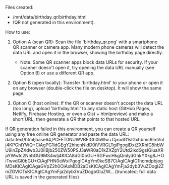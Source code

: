 
Files created:
- /mnt/data/birthday_qr/birthday.html
- (QR not generated in this environment).

How to use:
1) Option A (scan QR): Scan the file 'birthday_qr.png' with a smartphone QR scanner or camera app. Many modern phone cameras will detect the data URL and open it in the browser, showing the birthday page directly.
   - Note: Some QR scanner apps block data URLs for security. If your scanner doesn't open it, try opening the data URL manually (see Option B) or use a different QR app.

2) Option B (open locally): Transfer 'birthday.html' to your phone or open it on any browser (double-click the file on desktop). It will show the same page.

3) Option C (host online): If the QR or scanner doesn't accept the data URL (too long), upload 'birthday.html' to any static host (GitHub Pages, Netlify, Firebase Hosting, or even a Gist + htmlpreview) and make a short URL; then generate a QR that points to that hosted URL.

If QR generation failed in this environment, you can create a QR yourself using any free online QR generator and paste the data URL:
data:text/html;base64,PCFET0NUWVBFIGh0bWw+CjxodG1sIGxhbmc9ImVuIj4KPGhlYWQ+CiAgPG1ldGEgY2hhcnNldD0iVVRGLTgiPgogIDxtZXRhIG5hbWU9InZpZXdwb3J0IiBjb250ZW50PSJ3aWR0aD1kZXZpY2Utd2lkdGgsIGluaXRpYWwtc2NhbGU9MS4wIj4KICA8dGl0bGU+SGFwcHkgQmlydGhkYXkg8J+OiTwvdGl0bGU+CiAgPHN0eWxlPgogICAgYm9keSB7CiAgICAgIG1hcmdpbjogMDsKICAgICAgaGVpZ2h0OiAxMDB2aDsKICAgICAgYmFja2dyb3VuZDogI2ZmZGVlOTsKICAgICAgYmFja2dyb3VuZDogbGluZW...  (truncated; full data URL is saved in the generated files)
